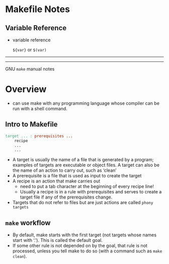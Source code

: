 # Makefile Notes

## Variable Reference

- variable reference

    `${var}` or `$(var)`

--------------
--------------
GNU `make` manual notes

# Overview

- can use make with any programming language whose compiler can be run with a shell command.

## Intro to Makefile

```Makefile
target ... : prerequisites ...
    recipe
    ...
    ...
```
- A target is usually the name of a file that is generated by a program; examples of targets are executable or object files. A target can also be the name of an action to carry out, such as ‘clean’
- A prerequisite is a file that is used as input to create the target
- A recipe is an action that make carries out
    - need to put a tab character at the beginning of every recipe line!
    - Usually a recipe is in a rule with prerequisites and serves to create a target file if any of the prerequisites change.
- Targets that do not refer to files but are just actions are called `phony targets`

## `make` workflow

- By default, make starts with the first target (not targets whose names start with ‘.’). This is called the default goal.
- If some other rule is not depended on by the goal, that rule is not processed, unless you tell make to do so (with a command such as `make clean`).